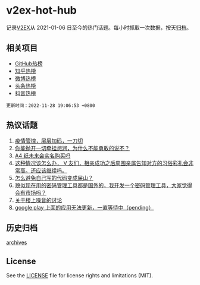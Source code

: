 # v2ex-hot-hub

 记录[V2EX](https://www.v2ex.com/)从 2021-01-06 日至今的热门话题。每小时抓取一次数据，按天[归档](archives)。
 
 ## 相关项目

- [GitHub热榜](https://github.com/lonnyzhang423/github-hot-hub)
- [知乎热榜](https://github.com/lonnyzhang423/zhihu-hot-hub)
- [微博热榜](https://github.com/lonnyzhang423/weibo-hot-hub)
- [头条热榜](https://github.com/lonnyzhang423/toutiao-hot-hub)
- [抖音热榜](https://github.com/lonnyzhang423/douyin-hot-hub)


 `更新时间：2022-11-28 19:06:53 +0800`

## 热议话题

1. [疫情管控，层层加码，一刀切](https://www.v2ex.com/t/898448)
1. [你能抛开一切牵挂想润，为什么不能勇敢的说不？](https://www.v2ex.com/t/898382)
1. [A4 纸未来会实名购买吗](https://www.v2ex.com/t/898477)
1. [这种情况该怎么办， V 友们，相亲成功之后周围亲属告知对方的习俗彩礼会非常高。还应该继续吗。](https://www.v2ex.com/t/898395)
1. [怎么避免自己写的代码变成屎山？](https://www.v2ex.com/t/898413)
1. [貌似现在用的密码管理工具都是国外的，我开发一个密码管理工具，大家觉得会有市场吗？](https://www.v2ex.com/t/898418)
1. [关于楼上噪音的讨论](https://www.v2ex.com/t/898568)
1. [google play 上面的应用无法更新，一直等待中（pending）](https://www.v2ex.com/t/898414)

## 历史归档

[archives](archives)

## License

See the [LICENSE](LICENSE) file for license rights and limitations (MIT).
